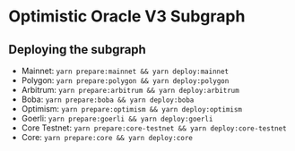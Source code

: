 # Optimistic Oracle V3 Subgraph

## Deploying the subgraph

- Mainnet: `yarn prepare:mainnet && yarn deploy:mainnet`
- Polygon: `yarn prepare:polygon && yarn deploy:polygon`
- Arbitrum: `yarn prepare:arbitrum && yarn deploy:arbitrum`
- Boba: `yarn prepare:boba && yarn deploy:boba`
- Optimism: `yarn prepare:optimism && yarn deploy:optimism`
- Goerli: `yarn prepare:goerli && yarn deploy:goerli`
- Core Testnet: `yarn prepare:core-testnet && yarn deploy:core-testnet`
- Core: `yarn prepare:core && yarn deploy:core`
